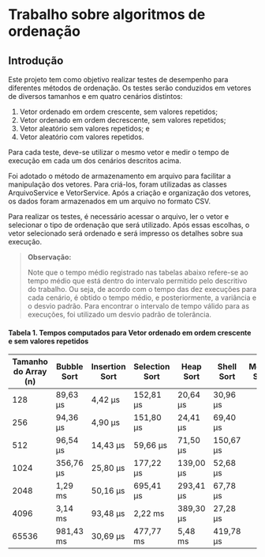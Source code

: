 # Trabalho sobre algoritmos de ordenação

## Introdução

Este projeto tem como objetivo realizar testes de desempenho para diferentes métodos de ordenação. 
Os testes serão conduzidos em vetores de diversos tamanhos e em quatro cenários distintos:

1. Vetor ordenado em ordem crescente, sem valores repetidos;
2. Vetor ordenado em ordem decrescente, sem valores repetidos;
3. Vetor aleatório sem valores repetidos; e
4. Vetor aleatório com valores repetidos.

Para cada teste, deve-se utilizar o mesmo vetor e medir o tempo de execução em cada um dos cenários descritos acima.

Foi adotado o método de armazenamento em arquivo para facilitar a manipulação dos vetores. Para criá-los, foram utilizadas as classes ArquivoService e VetorService. Após a criação e organização dos vetores, os dados foram armazenados em um arquivo no formato CSV.

Para realizar os testes, é necessário acessar o arquivo, ler o vetor e selecionar o tipo de ordenação que será utilizado. Após essas escolhas, o vetor selecionado será ordenado e será impresso os detalhes sobre sua execução.

> **Observação:**
>
> Note que o tempo médio registrado nas tabelas abaixo refere-se ao tempo médio que está dentro do intervalo permitido pelo descritivo do trabalho. Ou seja, de acordo com o tempo das dez execuções para cada cenário, é obtido o tempo médio, e posteriormente, a variância e o desvio padrão. Para encontrar o intervalo de tempo válido para as execuções, foi utilizado um desvio padrão de tolerância.


#### Tabela 1. Tempos computados para Vetor ordenado em ordem crescente e sem valores repetidos 

| Tamanho do Array (n) | Bubble Sort  | Insertion Sort | Selection Sort | Heap Sort   | Shell Sort  | Merge Sort  | Quick Sort  |
|----------------------|--------------|----------------|----------------|-------------|-------------|-------------|-------------|
| 128                  |   89,63 µs   |     4,42 µs    |    152,81 µs   |   20,64 µs  |   30,96 µs  |             |             |
| 256                  |   94,36 µs   |     4,90 µs    |    151,80 µs   |   24,41 µs  |   69,40 µs  |             |             |
| 512                  |   96,54 µs   |    14,43 µs    |     59,66 µs   |   71,50 µs  |  150,67 µs  |             |             |
| 1024                 |  356,76 µs   |    25,80 µs    |    177,22 µs   |  139,00 µs  |   52,68 µs  |             |             |
| 2048                 |    1,29 ms   |    50,16 µs    |    695,41 µs   |  293,41 µs  |   67,78 µs  |             |             |
| 4096                 |    3,14 ms   |    93,48 µs    |      2,22 ms   |  389,30 µs  |   27,28 µs  |             |             |
| 65536                |  981,43 ms   |    30,69 µs    |    477,77 ms   |    5,48 ms  |  419,78 µs  |             |             |
